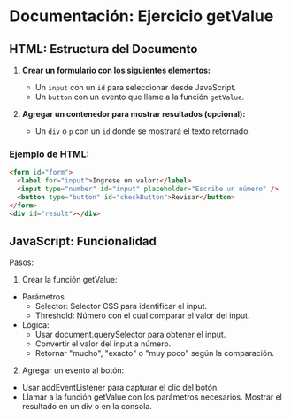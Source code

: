 # Documentación: Ejercicio getValue

## HTML: Estructura del Documento

1. **Crear un formulario con los siguientes elementos:**

   - Un `input` con un `id` para seleccionar desde JavaScript.
   - Un `button` con un evento que llame a la función `getValue`.

2. **Agregar un contenedor para mostrar resultados (opcional):**
   - Un `div` o `p` con un `id` donde se mostrará el texto retornado.

### Ejemplo de HTML:

```html
<form id="form">
  <label for="input">Ingrese un valor:</label>
  <input type="number" id="input" placeholder="Escribe un número" />
  <button type="button" id="checkButton">Revisar</button>
</form>
<div id="result"></div>
```

## JavaScript: Funcionalidad

Pasos:

1. Crear la función getValue:

- Parámetros
  - Selector: Selector CSS para identificar el input.
  - Threshold: Número con el cual comparar el valor del input.
- Lógica:
  - Usar document.querySelector para obtener el input.
  - Convertir el valor del input a número.
  - Retornar "mucho", "exacto" o "muy poco" según la comparación.

2. Agregar un evento al botón:

- Usar addEventListener para capturar el clic del botón.
- Llamar a la función getValue con los parámetros necesarios.
  Mostrar el resultado en un div o en la consola.
